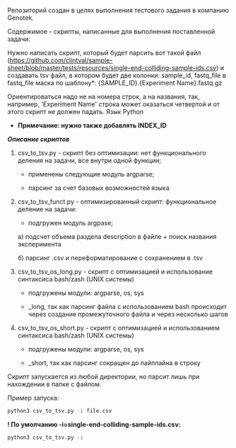 Репозиторий создан в целях выполнения тестового задания в компанию Genotek.

Содержимое - скрипты, написанные для выполнения поставленной задачи:

Нужно написать скрипт, который будет парсить вот такой файл 
(https://github.com/clintval/sample-sheet/blob/master/tests/resources/single-end-colliding-sample-ids.csv)
и создавать tsv файл, в котором будет две колонки: sample_id, fastq_file
в fastq_file маска по шаблону*: {SAMPLE_ID}.{Experiment Name}.fastq.gz

Ориентироваться надо не на номера строк, а на названия, так, например, 'Experiment Name' строка может оказаться четвертой и от этого скрипт не должен падать.
Язык Python

* **Примечание: нужно также добавлять INDEX_ID**

***Описание скриптов***
1. csv_to_tsv.py - скрипт без оптимизации: нет функционального деления на задачи, все внутри одной функции;

   - применены следующие модуль argparse;
  
   - парсинг за счет базовых возможностей языка
2. csv_to_tsv_funct.py - оптимизированный скрипт: функциональное деление на задачи:

   - подгружен модуль argpase;
  
    а) подсчет объема раздела description в файле + поиск названия эксперимента
  
    б) парсинг .csv и переформатирование с сохранением в .tsv
3. csv_to_tsv_os_long.py - скрипт с оптимизацией и использование синтаксиса bash/zash (UNIX системы)

   - подгружены модули: argparse, os, sys
  
   - \_long, так как парсинг файла с использованием bash происходит через создание промежуточного файла и через несколько шагов
4. csv_to_tsv_os_short.py - скрипт с оптимизацией и использованием синтаксиса bash/zash (UNIX системы)

   - подгружены модули: argparse, os, sys
  
   - \_short, так как парсинг сокращен до пайплайна в строку
  
 Скрипт запускается из любой директории, но парсит лишь при нахождении в папке с файлом.
 
 Пример запуска:
 ```bash
 python3 csv_to_tsv.py -i file.csv
 ```
 **! По умолчанию -i=single-end-colliding-sample-ids.csv:**
 ```bash
 python3 csv_to_tsv.py -i
 ```
